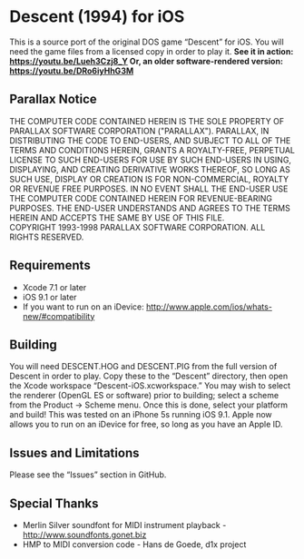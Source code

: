 Descent (1994) for iOS
======================

This is a source port of the original DOS game “Descent” for iOS. You will need the game files from a licensed copy in order to play it. **See it in action: https://youtu.be/Lueh3Czj8_Y Or, an older software-rendered version: https://youtu.be/DRo6iyHhG3M**

Parallax Notice
---------------
THE COMPUTER CODE CONTAINED HEREIN IS THE SOLE PROPERTY OF PARALLAX
SOFTWARE CORPORATION ("PARALLAX").  PARALLAX, IN DISTRIBUTING THE CODE TO
END-USERS, AND SUBJECT TO ALL OF THE TERMS AND CONDITIONS HEREIN, GRANTS A
ROYALTY-FREE, PERPETUAL LICENSE TO SUCH END-USERS FOR USE BY SUCH END-USERS
IN USING, DISPLAYING,  AND CREATING DERIVATIVE WORKS THEREOF, SO LONG AS
SUCH USE, DISPLAY OR CREATION IS FOR NON-COMMERCIAL, ROYALTY OR REVENUE
FREE PURPOSES.  IN NO EVENT SHALL THE END-USER USE THE COMPUTER CODE
CONTAINED HEREIN FOR REVENUE-BEARING PURPOSES.  THE END-USER UNDERSTANDS
AND AGREES TO THE TERMS HEREIN AND ACCEPTS THE SAME BY USE OF THIS FILE.  
COPYRIGHT 1993-1998 PARALLAX SOFTWARE CORPORATION.  ALL RIGHTS RESERVED.

Requirements
------------
- Xcode 7.1 or later
- iOS 9.1 or later
- If you want to run on an iDevice: http://www.apple.com/ios/whats-new/#compatibility

Building
--------
You will need DESCENT.HOG and DESCENT.PIG from the full version of Descent in order to play. Copy these to the “Descent” directory, then open the Xcode workspace “Descent-iOS.xcworkspace.” You may wish to select the renderer (OpenGL ES or software) prior to building; select a scheme from the Product → Scheme menu. Once this is done, select your platform and build! This was tested on an iPhone 5s running iOS 9.1. Apple now allows you to run on an iDevice for free, so long as you have an Apple ID.

Issues and Limitations
----------------------
Please see the “Issues” section in GitHub.

Special Thanks
--------------
- Merlin Silver soundfont for MIDI instrument playback - http://www.soundfonts.gonet.biz
- HMP to MIDI conversion code - Hans de Goede, d1x project
